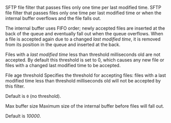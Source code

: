 
SFTP file filter that passes files only one time per last modified time.
SFTP file filter that passes files only one time per last modified time or when the internal buffer overflows and the file falls out.

The internal buffer uses FIFO order; newly accepted files are inserted at the back of the queue and eventually fall out when the queue overflows. When a file is accepted again due to a changed <i>last modified time</i>, it is removed from its position in the queue and inserted at the back.

Files with a <i>last modified time</i> less than threshold milliseconds old are not accepted. By default this threshold is set to 0, which causes any new file or files with a changed last modified time to be accepted.


File age threshold
Specifies the threshold for accepting files: files with a last modified time less than threshold milliseconds old will not be accepted by this filter.

Default is <code>0</code> (no threshold).


Max buffer size
Maximum size of the internal buffer before files will fall out.

Default is <i>10000</i>.

